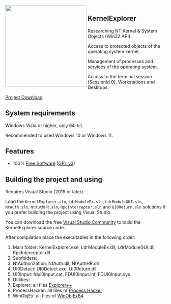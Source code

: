 <img align="left" src="https://raw.githubusercontent.com/LunarResearch/KernelExplorer/main/KernelExplorer/KernelExplorer/Fsociety.ico" width="256" height="256">

##  KernelExplorer

Researching NT Kernel & System Objects (Win32 API).

Access to protected objects of the operating system kernel.

Management of processes and services of the operating system.

Access to the terminal session (SessionId 0), Workstations and Desktops.

[Project Download](https://drive.google.com/drive/folders/1GlQJTfRSdYs_pRMnrmkJeqlgupmfiHia)

## System requirements

Windows Vista or higher, only 64-bit.

Recommended to used Windows 10 or Windows 11.

## Features

* 100% [Free Software](https://www.gnu.org/philosophy/free-sw.en.html) ([GPL v3](https://www.gnu.org/licenses/gpl-3.0.en.html))


## Building the project and using

Requires Visual Studio (2019 or later).

Load the `KernelExplorer.sln`, `LdrModuleEx.sln`, `LdrModuleGUI.sln`, `NtAuth.sln`, `NtAuthHR.sln`, `RpcInterceptor.sln` and `UI0Return.sln` solutions if you prefer building the project using Visual Studio.

You can download the free [Visual Studio Community](https://www.visualstudio.com/vs/community/) to build the KernelExplorer source code.

After compilation place the executables in the following order:

1. Main folder: KernelExplorer.exe, LdrModuleEx.dll, LdrModuleGUI.dll, RpcInterceptor.dll
2. Subfolders:
3. NtAuthorization: NtAuth.dll, NtAuthHR.dll
4. UI0Detect: UI0Detect.exe, UI0Return.dll
5. UI0Input: fdui0input.cat, FDUI0Input.inf, FDUI0Input.sys
6. Utilities:
7. Explorer: all files [Explorer++](https://github.com/derceg/explorerplusplus)
8. ProcessHacker: all files of [Process Hacker](https://github.com/processhacker/processhacker)
9. WinObjEx: all files of [WinObjEx64](https://github.com/hfiref0x/WinObjEx64)
